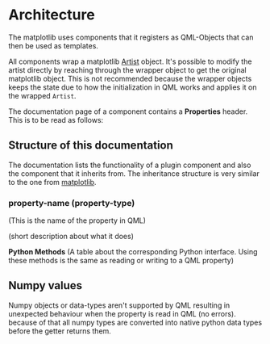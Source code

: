 # Architecture

The matplotlib uses components that it registers as QML-Objects that can then be used as templates.

All components wrap a matplotlib [Artist](https://matplotlib.org/stable/api/artist_api.html) object. It's possible to modify the artist directly by reaching through the wrapper object to get the original matplotlib object. This is not recommended because the wrapper objects keeps the state due to how the initialization in QML works and applies it on the wrapped `Artist`.

The documentation page of a component contains a **Properties** header. This is to be read as follows:

## Structure of this documentation

The documentation lists the functionality of a plugin component and also the component that it inherits from. The inheritance structure is very similar to the one from [matplotlib](https://matplotlib.org/3.3.3/contents.html).

### property-name (property-type)
(This is the name of the property in QML)

(short description about what it does)

**Python Methods**
(A table about the corresponding Python interface. Using these methods is the same as reading or writing to a QML property)

## Numpy values

Numpy objects or data-types aren't supported by QML resulting in unexpected behaviour when the property is read in QML (no errors). because of that all numpy types are converted into native python data types before the getter returns them.